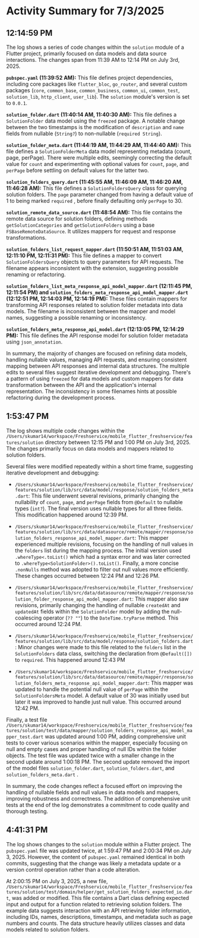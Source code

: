 # Activity Summary for 7/3/2025

## 12:14:59 PM
The log shows a series of code changes within the `solution` module of a Flutter project, primarily focused on data models and data source interactions.  The changes span from 11:39 AM to 12:14 PM on July 3rd, 2025.

**`pubspec.yaml` (11:39:52 AM):** This file defines project dependencies, including core packages like `flutter_bloc`, `go_router`, and several custom packages (`core`, `common_base`, `common_business`, `common_ui`, `common_test`, `solution_lib`, `http_client`, `user_lib`).  The `solution` module's version is set to `0.0.1`.

**`solution_folder.dart` (11:40:14 AM, 11:40:30 AM):** This file defines a `SolutionFolder` data model using the `freezed` package.  A notable change between the two timestamps is the modification of `description` and `name` fields from nullable (`String?`) to non-nullable (`required String`).

**`solution_folder_meta.dart` (11:44:19 AM, 11:44:29 AM, 11:44:40 AM):**  This file defines a `SolutionFolderMeta` data model representing metadata (count, page, perPage).  There were multiple edits, seemingly correcting the default value for `count` and experimenting with optional values for `count`, `page`, and `perPage` before settling on default values for the latter two.

**`solution_folders_query.dart` (11:45:55 AM, 11:46:09 AM, 11:46:20 AM, 11:46:28 AM):** This file defines a `SolutionFoldersQuery` class for querying solution folders. The `page` parameter changed from having a default value of 1 to being marked `required` , before finally defaulting only `perPage` to 30.


**`solution_remote_data_source.dart` (11:48:54 AM):** This file contains the remote data source for solution folders, defining methods `getSolutionCategories` and `getSolutionFolders` using a base `FSBaseRemoteDataSource`.  It utilizes mappers for request and response transformations.

**`solution_folders_list_request_mapper.dart` (11:50:51 AM, 11:51:03 AM, 12:11:10 PM, 12:11:31 PM):** This file defines a mapper to convert `SolutionFoldersQuery` objects to query parameters for API requests. The filename appears inconsistent with the extension, suggesting possible renaming or refactoring.

**`solution_folders_list_meta_response_api_model_mapper.dart` (12:11:45 PM, 12:11:54 PM) and `solution_folders_meta_response_api_model_mapper.dart` (12:12:51 PM, 12:14:03 PM, 12:14:19 PM):** These files contain mappers for transforming API responses related to solution folder metadata into data models. The filename is inconsistent between the mapper and model names, suggesting a possible renaming or inconsistency.

**`solution_folders_meta_response_api_model.dart` (12:13:05 PM, 12:14:29 PM):** This file defines the API response model for solution folder metadata using `json_annotation`.

In summary, the majority of changes are focused on refining data models, handling nullable values, managing API requests, and ensuring consistent mapping between API responses and internal data structures. The multiple edits to several files suggest iterative development and debugging.  There's a pattern of using `freezed` for data models and custom mappers for data transformation between the API and the application's internal representation. The inconsistency in some filenames hints at possible refactoring during the development process.


## 1:53:47 PM
The log shows multiple code changes within the `/Users/skumar14/workspace/Freshservice/mobile_flutter_freshservice/features/solution` directory between 12:15 PM and 1:00 PM on July 3rd, 2025.  The changes primarily focus on data models and mappers related to solution folders.

Several files were modified repeatedly within a short time frame, suggesting iterative development and debugging:

* `/Users/skumar14/workspace/Freshservice/mobile_flutter_freshservice/features/solution/lib/src/data/model/response/solution_folders_meta.dart`: This file underwent several revisions, primarily changing the nullability of `count`, `page`, and `perPage` fields from `@Default` to nullable types (`int?`).  The final version uses nullable types for all three fields. This modification happened around 12:39 PM.

* `/Users/skumar14/workspace/Freshservice/mobile_flutter_freshservice/features/solution/lib/src/data/datasource/remote/mapper/response/solution_folders_response_api_model_mapper.dart`: This mapper experienced multiple revisions, focusing on the handling of null values in the `folders` list during the mapping process. The initial version used `.whereType<.toList()` which had a syntax error and was later corrected to `.whereType<SolutionFolder>().toList()`. Finally, a more concise `.nonNulls` method was adopted to filter out null values more efficiently.  These changes occurred between 12:24 PM and 12:26 PM.

* `/Users/skumar14/workspace/Freshservice/mobile_flutter_freshservice/features/solution/lib/src/data/datasource/remote/mapper/response/solution_folder_response_api_model_mapper.dart`: This mapper also saw revisions, primarily changing the handling of nullable `createdAt` and `updatedAt` fields within the `SolutionFolder` model by adding the null-coalescing operator (`?? ""`) to the `DateTime.tryParse` method. This occurred around 12:24 PM.


* `/Users/skumar14/workspace/Freshservice/mobile_flutter_freshservice/features/solution/lib/src/data/model/response/solution_folders.dart`:  Minor changes were made to this file related to the `folders` list in the `SolutionFolders` data class, switching the declaration from `@Default([])` to `required`. This happened around 12:43 PM

* `/Users/skumar14/workspace/Freshservice/mobile_flutter_freshservice/features/solution/lib/src/data/datasource/remote/mapper/response/solution_folders_meta_response_api_model_mapper.dart`: This mapper was updated to handle the potential null value of `perPage` within the `SolutionFoldersMeta` model. A default value of 30 was initially used but later it was improved to handle just null value.  This occurred around 12:42 PM.


Finally, a test file `/Users/skumar14/workspace/Freshservice/mobile_flutter_freshservice/features/solution/test/data/mapper/solution_folders_response_api_model_mapper_test.dart` was updated around 1:00 PM, adding comprehensive unit tests to cover various scenarios within the mapper, especially focusing on null and empty cases and proper handling of null IDs within the folder objects. The test file was updated twice with a smaller change in the second update around 1:00:18 PM.  The second update removed the import of the model files `solution_folder.dart`, `solution_folders.dart`, and `solution_folders_meta.dart` .


In summary, the code changes reflect a focused effort on improving the handling of nullable fields and null values in data models and mappers, improving robustness and correctness.  The addition of comprehensive unit tests at the end of the log demonstrates a commitment to code quality and thorough testing.


## 4:41:31 PM
The log shows changes to the `solution` module within a Flutter project.  The `pubspec.yaml` file was updated twice, at 1:59:47 PM and 2:00:34 PM on July 3, 2025.  However, the content of `pubspec.yaml` remained identical in both commits, suggesting that the change was likely a metadata update or a version control operation rather than a code alteration.

At 2:00:15 PM on July 3, 2025, a new file, `/Users/skumar14/workspace/Freshservice/mobile_flutter_freshservice/features/solution/test/domain/helper/get_solution_folders_expected_io.dart`, was added or modified. This file contains a Dart class defining expected input and output for a function related to retrieving solution folders.  The example data suggests interaction with an API retrieving folder information, including IDs, names, descriptions, timestamps, and metadata such as page numbers and counts.  The data structure heavily utilizes classes and data models related to solution folders.
